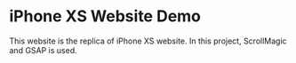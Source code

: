# iPhone XS Website Demo

This website is the replica of iPhone XS website.
In this project, ScrollMagic and GSAP is used. 